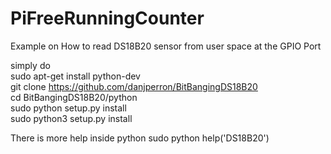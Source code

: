 # PiFreeRunningCounter

Example on How to read DS18B20 sensor from user space at the GPIO Port

simply do<br> 
sudo apt-get install python-dev<br>
git clone https://github.com/danjperron/BitBangingDS18B20<br>
cd BitBangingDS18B20/python<br>
sudo python setup.py install<br>
sudo python3 setup.py install<br>

There is more help inside python
sudo python
help('DS18B20')
